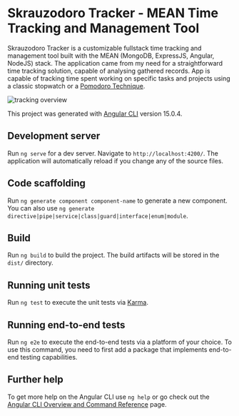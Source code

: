 # Skrauzodoro Tracker - MEAN Time Tracking and Management Tool

Skrauzodoro Tracker is a customizable fullstack time tracking and management tool built with the MEAN (MongoDB, ExpressJS, Angular, NodeJS) stack. The application came from my need for a straightforward time tracking solution, capable of analysing gathered records.
App is capable of tracking time spent working on specific tasks and projects using a classic stopwatch or a <a href="https://en.wikipedia.org/wiki/Pomodoro_Technique" target="_blank">Pomodoro Technique</a>.

![tracking overview](https://user-images.githubusercontent.com/89979928/223772460-9e015a3d-0971-4299-9ed0-4c08b94e4c33.png)

This project was generated with [Angular CLI](https://github.com/angular/angular-cli) version 15.0.4.

## Development server

Run `ng serve` for a dev server. Navigate to `http://localhost:4200/`. The application will automatically reload if you change any of the source files.

## Code scaffolding

Run `ng generate component component-name` to generate a new component. You can also use `ng generate directive|pipe|service|class|guard|interface|enum|module`.

## Build

Run `ng build` to build the project. The build artifacts will be stored in the `dist/` directory.

## Running unit tests

Run `ng test` to execute the unit tests via [Karma](https://karma-runner.github.io).

## Running end-to-end tests

Run `ng e2e` to execute the end-to-end tests via a platform of your choice. To use this command, you need to first add a package that implements end-to-end testing capabilities.

## Further help

To get more help on the Angular CLI use `ng help` or go check out the [Angular CLI Overview and Command Reference](https://angular.io/cli) page.
